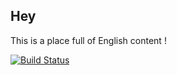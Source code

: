 ## Hey
This is a place full of English content !

[![Build Status](https://travis-ci.org/pwmake/new-concept.svg?branch=master)](https://travis-ci.org/pwmake/new-concept)
